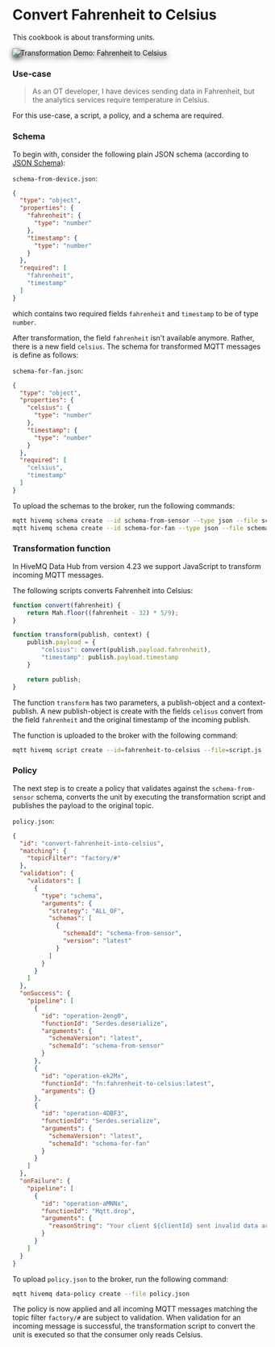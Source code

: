 # Convert Fahrenheit to Celsius
This cookbook is about transforming units.

<img alt="Transformation Demo: Fahrenheit to Celsius" style="filter: drop-shadow(2px 4px 6px black)" src="demo.gif">

### Use-case 
> As an OT developer, I have devices sending data in Fahrenheit, but the analytics services require temperature in Celsius.

For this use-case, a script, a policy, and a schema are required.

### Schema

To begin with, consider the following plain JSON schema (according to [JSON Schema](https://json-schema.org/)):

`schema-from-device.json`:
```json
{
  "type": "object",
  "properties": {
    "fahrenheit": {
      "type": "number"
    },
    "timestamp": {
      "type": "number"
    }
  },
  "required": [
    "fahrenheit",
    "timestamp"
  ]
}
```
which contains two required fields `fahrenheit` and `timestamp` to be of type `number`.

After transformation, the field `fahrenheit` isn't available anymore. Rather, there is a new field `celsius`. The schema for transformed MQTT messages is define as follows:

`schema-for-fan.json`:
```json
{
  "type": "object",
  "properties": {
    "celsius": {
      "type": "number"
    },
    "timestamp": {
      "type": "number"
    }
  },
  "required": [
    "celsius",
    "timestamp"
  ]
}
```

To upload the schemas to the broker, run the following commands:

```bash
mqtt hivemq schema create --id schema-from-sensor --type json --file schema-from-sensor.json
mqtt hivemq schema create --id schema-for-fan --type json --file schema-for-fan.json
```

### Transformation function
In HiveMQ Data Hub from version 4.23 we support JavaScript to transform incoming MQTT 
messages. 

The following scripts converts Fahrenheit into Celsius:

```javascript
function convert(fahrenheit) {
    return Mah.floor((fahrenheit - 32) * 5/9);
}

function transform(publish, context) {
    publish.payload = {
        "celsius": convert(publish.payload.fahrenheit),
        "timestamp": publish.payload.timestamp
    }

    return publish;
}
```
The function `transform` has two parameters, a publish-object and a context-publish. A new
publish-object is create with the fields `celisus` convert from the field `fahrenheit` and the
original timestamp of the incoming publish.

The function is uploaded to the broker with the following command:

```basH
mqtt hivemq script create --id=fahrenheit-to-celsius --file=script.js --type=transformation
```

### Policy
The next step is to create a policy that validates against the `schema-from-sensor` schema, 
converts the unit by executing the transformation script and publishes the payload to the 
original topic.

`policy.json`:
```json
{
  "id": "convert-fahrenheit-into-celsius",
  "matching": {
    "topicFilter": "factory/#"
  },
  "validation": {
    "validators": [
      {
        "type": "schema",
        "arguments": {
          "strategy": "ALL_OF",
          "schemas": [
            {
              "schemaId": "schema-from-sensor",
              "version": "latest"
            }
          ]
        }
      }
    ]
  },
  "onSuccess": {
    "pipeline": [
      {
        "id": "operation-2eng0",
        "functionId": "Serdes.deserialize",
        "arguments": {
          "schemaVersion": "latest",
          "schemaId": "schema-from-sensor"
        }
      },
      {
        "id": "operation-ek2Mx",
        "functionId": "fn:fahrenheit-to-celsius:latest",
        "arguments": {}
      },
      {
        "id": "operation-4DBF3",
        "functionId": "Serdes.serialize",
        "arguments": {
          "schemaVersion": "latest",
          "schemaId": "schema-for-fan"
        }
      }
    ]
  },
  "onFailure": {
    "pipeline": [
      {
        "id": "operation-aMNNx",
        "functionId": "Mqtt.drop",
        "arguments": {
          "reasonString": "Your client ${clientId} sent invalid data according to the schema: ${validationResult}."
        }
      }
    ]
  }
}
```

To upload `policy.json` to the broker, run the following command:

```bash
mqtt hivemq data-policy create --file policy.json
```

The policy is now applied and all incoming MQTT messages matching the topic filter `factory/#` are subject to validation. When
validation for an incoming message is successful, the transformation script to convert the unit is executed so that 
the consumer only reads Celsius.

